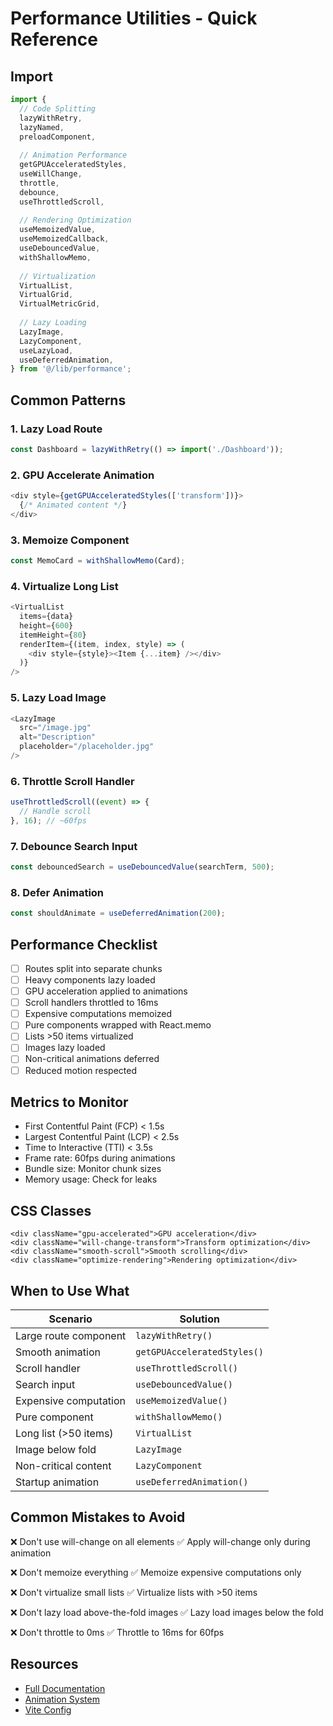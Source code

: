 # Performance Utilities - Quick Reference

## Import

```typescript
import {
  // Code Splitting
  lazyWithRetry,
  lazyNamed,
  preloadComponent,
  
  // Animation Performance
  getGPUAcceleratedStyles,
  useWillChange,
  throttle,
  debounce,
  useThrottledScroll,
  
  // Rendering Optimization
  useMemoizedValue,
  useMemoizedCallback,
  useDebouncedValue,
  withShallowMemo,
  
  // Virtualization
  VirtualList,
  VirtualGrid,
  VirtualMetricGrid,
  
  // Lazy Loading
  LazyImage,
  LazyComponent,
  useLazyLoad,
  useDeferredAnimation,
} from '@/lib/performance';
```

## Common Patterns

### 1. Lazy Load Route
```typescript
const Dashboard = lazyWithRetry(() => import('./Dashboard'));
```

### 2. GPU Accelerate Animation
```typescript
<div style={getGPUAcceleratedStyles(['transform'])}>
  {/* Animated content */}
</div>
```

### 3. Memoize Component
```typescript
const MemoCard = withShallowMemo(Card);
```

### 4. Virtualize Long List
```typescript
<VirtualList
  items={data}
  height={600}
  itemHeight={80}
  renderItem={(item, index, style) => (
    <div style={style}><Item {...item} /></div>
  )}
/>
```

### 5. Lazy Load Image
```typescript
<LazyImage
  src="/image.jpg"
  alt="Description"
  placeholder="/placeholder.jpg"
/>
```

### 6. Throttle Scroll Handler
```typescript
useThrottledScroll((event) => {
  // Handle scroll
}, 16); // ~60fps
```

### 7. Debounce Search Input
```typescript
const debouncedSearch = useDebouncedValue(searchTerm, 500);
```

### 8. Defer Animation
```typescript
const shouldAnimate = useDeferredAnimation(200);
```

## Performance Checklist

- [ ] Routes split into separate chunks
- [ ] Heavy components lazy loaded
- [ ] GPU acceleration applied to animations
- [ ] Scroll handlers throttled to 16ms
- [ ] Expensive computations memoized
- [ ] Pure components wrapped with React.memo
- [ ] Lists >50 items virtualized
- [ ] Images lazy loaded
- [ ] Non-critical animations deferred
- [ ] Reduced motion respected

## Metrics to Monitor

- First Contentful Paint (FCP) < 1.5s
- Largest Contentful Paint (LCP) < 2.5s
- Time to Interactive (TTI) < 3.5s
- Frame rate: 60fps during animations
- Bundle size: Monitor chunk sizes
- Memory usage: Check for leaks

## CSS Classes

```tsx
<div className="gpu-accelerated">GPU acceleration</div>
<div className="will-change-transform">Transform optimization</div>
<div className="smooth-scroll">Smooth scrolling</div>
<div className="optimize-rendering">Rendering optimization</div>
```

## When to Use What

| Scenario | Solution |
|----------|----------|
| Large route component | `lazyWithRetry()` |
| Smooth animation | `getGPUAcceleratedStyles()` |
| Scroll handler | `useThrottledScroll()` |
| Search input | `useDebouncedValue()` |
| Expensive computation | `useMemoizedValue()` |
| Pure component | `withShallowMemo()` |
| Long list (>50 items) | `VirtualList` |
| Image below fold | `LazyImage` |
| Non-critical content | `LazyComponent` |
| Startup animation | `useDeferredAnimation()` |

## Common Mistakes to Avoid

❌ Don't use will-change on all elements
✅ Apply will-change only during animation

❌ Don't memoize everything
✅ Memoize expensive computations only

❌ Don't virtualize small lists
✅ Virtualize lists with >50 items

❌ Don't lazy load above-the-fold images
✅ Lazy load images below the fold

❌ Don't throttle to 0ms
✅ Throttle to 16ms for 60fps

## Resources

- [Full Documentation](./README.md)
- [Animation System](../animation/README.md)
- [Vite Config](../../../vite.config.ts)
